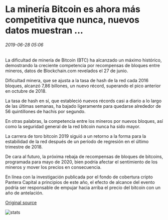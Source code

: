# La minería Bitcoin es ahora más competitiva que nunca, nuevos datos muestran ...

###### 2019-06-28 05:06

La dificultad de minería de Bitcoin (BTC) ha alcanzado un máximo histórico, demostrando la creciente competencia por recompensas de bloques entre mineros, datos de Blockchain.com revelados el 27 de junio.

Dificultad minera, que se ajusta a la tasa de hash de la red cada 2016 bloques, alcanzó 7,86 billones, un nuevo récord, superando el pico anterior en octubre de 2018.

La tasa de hash en sí, que estableció nuevos récords casi a diario a lo largo de las últimas semanas, ha bajado ligeramente para quedarse alrededor de 56 quintillones de hachís por segundo.

En otras palabras, la competencia entre los mineros por nuevos bloques, así como la seguridad general de la red bitcoin nunca ha sido mayor.

La carrera de toro bitcoin 2019 siguió a un retorno a la forma para la estabilidad de la red después de un período de regresión en el último trimestre de 2018.

De cara al futuro, la próxima rebaja de recompensas de bloques de bitcoins, programada para mayo de 2020, bien podría afectar el sentimiento de los mineros y mover los precios en consecuencia.

En línea con la investigación publicada por el fondo de cobertura cripto Pantera Capital a principios de este año, el efecto de alcance del evento podría ser responsable de empujar hacia arriba el precio del bitcoin con un año de antelación.

[Original source](https://cointelegraph.com/news/bitcoin-mining-is-now-more-competitive-than-ever-new-data-shows)

![stats](https://c.statcounter.com/11760860/0/a89fa40b/1/ "stats")